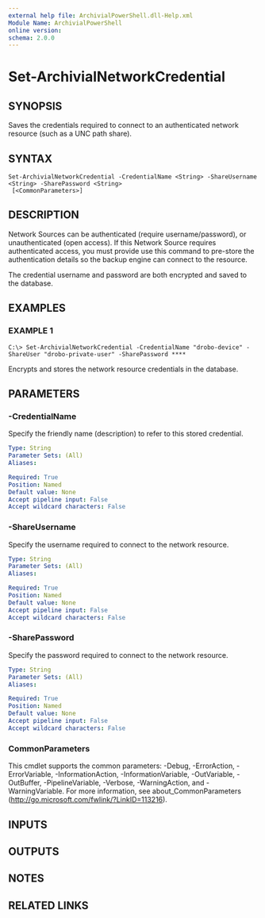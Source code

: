```yaml
---
external help file: ArchivialPowerShell.dll-Help.xml
Module Name: ArchivialPowerShell
online version:
schema: 2.0.0
---
```


# Set-ArchivialNetworkCredential

## SYNOPSIS
Saves the credentials required to connect to an authenticated network resource (such as a UNC path share).

## SYNTAX

```
Set-ArchivialNetworkCredential -CredentialName <String> -ShareUsername <String> -SharePassword <String>
 [<CommonParameters>]
```

## DESCRIPTION
Network Sources can be authenticated (require username/password), or unauthenticated (open access).
If this Network Source requires authenticated access, you must provide use this command to pre-store the authentication details so the backup engine can connect to the resource.

The credential username and password are both encrypted and saved to the database.

## EXAMPLES

### EXAMPLE 1
```
C:\> Set-ArchivialNetworkCredential -CredentialName "drobo-device" -ShareUser "drobo-private-user" -SharePassword ****
```

Encrypts and stores the network resource credentials in the database.

## PARAMETERS

### -CredentialName
Specify the friendly name (description) to refer to this stored credential.

```yaml
Type: String
Parameter Sets: (All)
Aliases:

Required: True
Position: Named
Default value: None
Accept pipeline input: False
Accept wildcard characters: False
```

### -ShareUsername
Specify the username required to connect to the network resource.

```yaml
Type: String
Parameter Sets: (All)
Aliases:

Required: True
Position: Named
Default value: None
Accept pipeline input: False
Accept wildcard characters: False
```

### -SharePassword
Specify the password required to connect to the network resource.

```yaml
Type: String
Parameter Sets: (All)
Aliases:

Required: True
Position: Named
Default value: None
Accept pipeline input: False
Accept wildcard characters: False
```

### CommonParameters
This cmdlet supports the common parameters: -Debug, -ErrorAction, -ErrorVariable, -InformationAction, -InformationVariable, -OutVariable, -OutBuffer, -PipelineVariable, -Verbose, -WarningAction, and -WarningVariable. For more information, see about_CommonParameters (http://go.microsoft.com/fwlink/?LinkID=113216).

## INPUTS

## OUTPUTS

## NOTES

## RELATED LINKS
